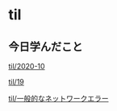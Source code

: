 # til

## 今日学んだこと

[til/2020\-10](https://github.com/tokiohamamatsu/til/blob/master/tir/2020-10.md#19)

[til/19](https://github.com/tokiohamamatsu/til/blob/master/%E6%B4%BB%E5%8B%95%E8%A8%98%E9%8C%B2/10/19.md)

[til/一般的なネットワークエラー](https://github.com/tokiohamamatsu/til/blob/master/VB/%E4%B8%80%E8%88%AC%E7%9A%84%E3%81%AA%E3%83%8D%E3%83%83%E3%83%88%E3%83%AF%E3%83%BC%E3%82%AF%E3%82%A8%E3%83%A9%E3%83%BC.md)